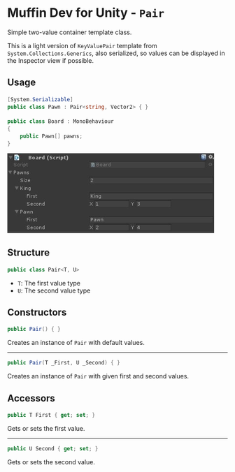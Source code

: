# Muffin Dev for Unity - `Pair`

Simple two-value container template class.

This is a light version of `KeyValuePair` template from `System.Collections.Generics`, also serialized, so values can be displayed in the Inspector view if possible.

## Usage

```cs
[System.Serializable]
public class Pawn : Pair<string, Vector2> { }

public class Board : MonoBehaviour
{
    public Pawn[] pawns;
}
```

![Pair class example](./Images/pair-example.jpg)

## Structure

```cs
public class Pair<T, U>
```

* `T`: The first value type
* `U`: The second value type

## Constructors

```cs
public Pair() { }
```

Creates an instance of `Pair` with default values.

---

```cs
public Pair(T _First, U _Second) { }
```

Creates an instance of `Pair` with given first and second values.

## Accessors

```cs
public T First { get; set; }
```

Gets or sets the first value.

---

```cs
public U Second { get; set; }
```

Gets or sets the second value.